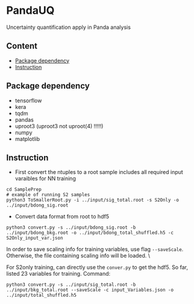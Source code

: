 # PandaUQ
Uncertainty quantification apply in Panda analysis

## Content
* [Package dependency](#package-dependency)
* [Instruction](#instruction)

## Package dependency
- tensorflow
- kera
- tqdm
- pandas
- uproot3 (uproot3 not uproot(4) !!!!!)
- numpy
- matplotlib

## Instruction
- First convert the ntuples to a root sample includes all required input varaibles for NN training
```
cd SamplePrep
# example of running S2 samples
python3 ToSmallerRoot.py -i ../input/sig_total.root -s S2Only -o ../input/bdong_sig.root 
```

- Convert data format from root to hdf5
```
python3 convert.py -s ../input/bdong_sig.root -b ../input/bdong_bkg.root -o ../input/bdong_total_shuffled.h5 -c S2Only_input_var.json
```
In order to save scaling info for training variables, use flag ```--saveScale```. Otherwise, the file containing scaling info will be loaded. \\


For S2only training, can directly use the ```conver.py``` to get the hdf5. So far, listed 23 variables for training. Command:
```
python3 convert.py -s ../input/sig_total.root -b ../input/bkg_total.root --saveScale -c input_Variables.json -o ../input/total_shuffled.h5
```


